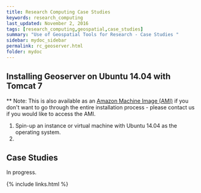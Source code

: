 ```yaml
---
title: Research Computing Case Studies
keywords: research_computing
last_updated: November 2, 2016
tags: [research_computing,geospatial,case_studies]
summary: "Use of Geospatial Tools for Research - Case Studies "
sidebar: mydoc_sidebar
permalink: rc_geoserver.html
folder: mydoc
---
```


## Installing Geoserver on Ubuntu 14.04 with Tomcat 7
** Note: This is also available as an [Amazon Machine Image (AMI)](http://docs.aws.amazon.com/AWSEC2/latest/UserGuide/AMIs.html) if you don't want to go through the entire installation process - please contact us if you would like to access the AMI.

1. Spin-up an instance or virtual machine with Ubuntu 14.04 as the operating system. 
2. 

## Case Studies
In progress. 

{% include links.html %}
